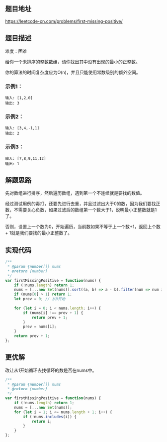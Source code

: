 ## 题目地址

https://leetcode-cn.com/problems/first-missing-positive/

## 题目描述

难度：困难

给你一个未排序的整数数组，请你找出其中没有出现的最小的正整数。

你的算法的时间复杂度应为O(n)，并且只能使用常数级别的额外空间。

### 示例1：

```
输入: [1,2,0]
输出: 3
```

### 示例2：

```
输入: [3,4,-1,1]
输出: 2
```

### 示例3：

```
输入: [7,8,9,11,12]
输出: 1
```

## 解题思路

先对数组进行排序，然后遍历数组，遇到第一个不连续就是要找的数值。

经过测试用例的毒打，还要先进行去重，并且过滤出大于0的数，因为我们要找正数，不需要关心负数，如果过滤后的数组第一个数大于1，说明最小正整数就是1了。

否则，设置上一个数为0，开始遍历，当前数如果不等于上一个数+1，返回上个数 + 1就是我们要找的最小正整数了。

## 实现代码

```js
/**
 * @param {number[]} nums
 * @return {number}
 */
var firstMissingPositive = function(nums) {
    if (!nums.length) return 1;
    nums = [...new Set(nums)].sort((a, b) => a - b).filter(num => num > 0);
    if (nums[0] > 1) return 1;
    let prev = 0; // 从0开始
    
    for (let i = 0; i < nums.length; i++) {
        if (nums[i] !== prev + 1) {
            return prev + 1;
        }
        prev = nums[i];
    }
    return prev + 1;
};
```

## 更优解

改让从1开始循环去找循环的数是否在nums中。

```js
/**
 * @param {number[]} nums
 * @return {number}
 */
var firstMissingPositive = function(nums) {
    if (!nums.length) return 1;
    nums = [...new Set(nums)];
    for (let i = 1; i <= nums.length + 1; i++) {
        if (!nums.includes(i)) {
            return i;
        }
    }
};
```

